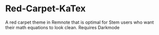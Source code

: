 # Red-Carpet-KaTex
A red carpet theme in Remnote that is optimal for Stem users who want their math equations to look clean. Requires Darkmode
